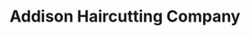 ---
title: "Addison Haircutting Company"
url: /addison/addison-haircutting-company/
shop: Friseur
---